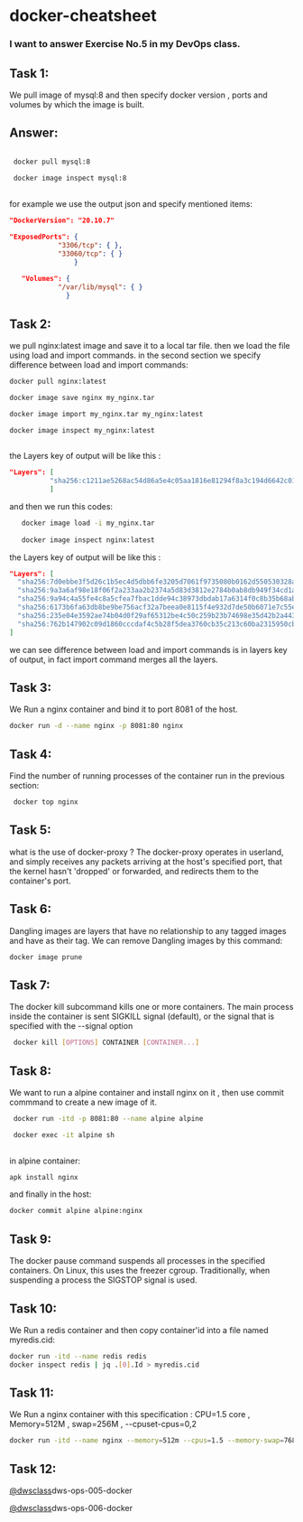 # docker-cheatsheet
### I want to answer Exercise No.5 in my DevOps class. 

## Task 1:
We pull image of mysql:8 and then specify docker version , ports and volumes by which the image is built.
## Answer:
``` bash

 docker pull mysql:8
 
 docker image inspect mysql:8
 
```
for example we use the output json and specify mentioned items:
```json
"DockerVersion": "20.10.7"

"ExposedPorts": {
            "3306/tcp": { },
            "33060/tcp": { }
                }
                                                        
   "Volumes": {
            "/var/lib/mysql": { }
              }
```

## Task 2:
we pull nginx:latest image and save it to a local tar file. then we load the file using load and import commands. in the second section we specify difference between load and import commands:
```bash
docker pull nginx:latest  

docker image save nginx my_nginx.tar

docker image import my_nginx.tar my_nginx:latest

docker image inspect my_nginx:latest 
   
```
the Layers key of output will be like this :
```json
"Layers": [
          "sha256:c1211ae5268ac54d86a5e4c05aa1816e81294f8a3c194d6642c01a8194a5ba0d"
          ]
```
and then we run this codes:
```bash
   docker image load -i my_nginx.tar 
   
   docker image inspect nginx:latest 

```
the Layers key of output will be like this :

```json
"Layers": [
  "sha256:7d0ebbe3f5d26c1b5ec4d5dbb6fe3205d7061f9735080b0162d550530328abd6",
  "sha256:9a3a6af98e18f06f2a233aa2b2374a5d83d3812e2784b0ab8db949f34cd1a7d6",
  "sha256:9a94c4a55fe4c8a5cfea7fbac1dde94c38973dbdab17a6314f0c8b35b68aba95",
  "sha256:6173b6fa63db8be9be756acf32a7beea0e8115f4e932d7de50b6071e7c55ee50",
  "sha256:235e04e3592ae74b04d0f29af65312be4c50c259b23b74698e35d42b2a4430ab",
  "sha256:762b147902c09d1860cccdaf4c5b28f5dea3760cb35c213c60ba2315950cbdaa"
]
```
we can see difference between load and import commands is in layers key of output, in fact import command merges all the layers.

## Task 3:
We Run a nginx container and bind it to port 8081 of the host.
```bash
docker run -d --name nginx -p 8081:80 nginx
```
 ## Task 4:
 Find the number of running processes of the container run in the previous section:
 
 ```bash
  docker top nginx
 ```

 ## Task 5:
 what is the use of docker-proxy ?
 The docker-proxy operates in userland, and simply receives any packets arriving at the host's specified port, 
 that the kernel hasn't 'dropped' or forwarded, and redirects them to the container's port.
 
 ## Task 6:
 Dangling images are layers that have no relationship to any tagged images and have <none> as their tag. 
 We can remove Dangling images by this command:
 ```bash
 docker image prune
 ```
 ## Task 7:
 The docker kill subcommand kills one or more containers. The main process inside the container is sent SIGKILL signal (default), or the signal that is specified with the --signal option
 ```bash
  docker kill [OPTIONS] CONTAINER [CONTAINER...]
```
  ## Task 8:
 We want to run a alpine container and install nginx on it , then use commit commmand to create a new image of it.
```bash
 docker run -itd -p 8081:80 --name alpine alpine

 docker exec -it alpine sh
 
```
in alpine container:
 ```bash
 apk install nginx
 ```
 and finally in the host:
 ```bash
 docker commit alpine alpine:nginx
 ```
 ## Task 9:

The docker pause command suspends all processes in the specified containers. On Linux, this uses the freezer cgroup. Traditionally, when suspending a process the SIGSTOP signal is used.
 
 ## Task 10:
 We Run a redis container and then copy container'id into a file named myredis.cid:
 ```bash
 docker run -itd --name redis redis 
 docker inspect redis | jq .[0].Id > myredis.cid
 ```
 ## Task 11:
 We Run a nginx container with this specification : CPU=1.5 core , Memory=512M , swap=256M , --cpuset-cpus=0,2
 ```bash
 docker run -itd --name nginx --memory=512m --cpus=1.5 --memory-swap=768m  --cpuset-cpus=0,2 nginx:latest

 ```
 
  ## Task 12:

 
 


[@dwsclass](https://github.com/dwsclass)dws-ops-005-docker
 
[@dwsclass](https://github.com/dwsclass)dws-ops-006-docker
